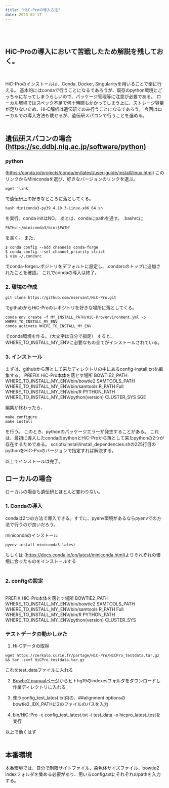```yaml
---
title: "HiC-Proの導入方法"
date: 2023-02-17
---
```

<br><br>
## HiC-Proの導入において苦戦したため解説を残しておく。  
<br>

HiC-Proのインストールは、Conda, Docker, Singularityを用いることで楽に行える。
基本的にはcondaで行うことになるであろうが、既存のpython環境とごっちゃになってしまうらしいので、パッケージ管理等に注意が必要である。
ローカル環境ではスペック不足で何十時間もかかってしまう上に、ストレージ容量が足りないため、Hi-C解析は遺伝研でのみ行うことになるであろう。
今回はローカルでの導入方法も載せるが、遺伝研スパコンで行うことを進める。
<br>
<br>

## 遺伝研スパコンの場合(https://sc.ddbj.nig.ac.jp/software/python)

### python
(https://conda.io/projects/conda/en/latest/user-guide/install/linux.html)
このリンクからMinicondaを選び、好きなバージョンのリンクを選ぶ。
```
wget 'link'
```
で遺伝研上の好きなところに落としてくる。

```
bash Miniconda3-py39_4.10.3-Linux-x86_64.sh
```
を実行。conda initはNO。
あとは、condaにpathを通す。
.bashrcに
```
PATH='~/miniconda3/bin:$PATH'
```
を書く。
また、
```
$ conda config --add channels conda-forge
$ conda config --set channel_priority strict
$ vim ~/.condarc
```
でconda-forgeレポジトリをデフォルトに設定し、.condarcのトップに追加されたことを確認。
これでcondaの導入は終了。

### 2. 環境の作成
```
git clone https://github.com/nservant/HiC-Pro.git
```
でgithubからHiC-Proのレポジトリを好きな場所に落としてくる。

```
conda env create -f MY_INSTALL_PATH/HiC-Pro/environment.yml -p WHERE_TO_INSTALL_MY_ENV
conda activate WHERE_TO_INSTALL_MY_ENV
```
でconda環境を作る。（大文字は自分で指定）
すると、WHERE_TO_INSTALL_MY_ENVに必要なもの全てがインストールされている。

### 3. インストール
まずは、githubから落として来たディレクトリの中にあるconfig-install.txtを編集する。
PREFIX	HiC-Pro本体を落とす場所
BOWTIE2_PATH    WHERE_TO_INSTALL_MY_ENV/bin/bowtie2
SAMTOOLS_PATH   WHERE_TO_INSTALL_MY_ENV/bin/samtools
R_PATH	Full    WHERE_TO_INSTALL_MY_ENV/bin/R
PYTHON_PATH	    WHERE_TO_INSTALL_MY_ENV/python(version)
CLUSTER_SYS	    SGE

編集が終わったら、
```
make configure
make install
```
を行う。
このとき、pythonのパッケージエラーが発生することがある。
これは、最初に導入したcondaのpythonとHiC-Proから落として来たpythonの2つが存在するためである。
scripts/install/install_dependencies.shの225行目のpythonをHiC-Proのバージョンで指定すれば解決する。

以上でインストールは完了。

## ローカルの場合
ローカルの場合も遺伝研とほとんど変わりない。

### 1. Condaの導入
condaは2つの方法で導入できる。すでに、pyenv環境があるならpyenvでの方法で行うのが良いだろう。

minicondaのインストール  
```
pyenv install miniconda3-latest
```
もしくは (https://docs.conda.io/en/latest/miniconda.html)よりそれぞれの環境に合ったものをインストールする
<br><br>

### 2. configの設定  
<br>
PREFIX  HiC-Pro本体を落とす場所
BOWTIE2_PATH    WHERE_TO_INSTALL_MY_ENV/bin/bowtie2
SAMTOOLS_PATH   WHERE_TO_INSTALL_MY_ENV/bin/samtools
R_PATH	Full    WHERE_TO_INSTALL_MY_ENV/bin/R
PYTHON_PATH	    WHERE_TO_INSTALL_MY_ENV/python(version)
CLUSTER_SYS	    



### テストデータの動かしかた

1. Hi-Cデータの取得
```
wget https://zerkalo.curie.fr/partage/HiC-Pro/HiCPro_testdata.tar.gz && tar -zxvf HiCPro_testdata.tar.gz
```
これをtest_dataファイルに入れる

2. [Bowtie2 manualページ](https://bowtie-bio.sourceforge.net/bowtie2/manual.shtml)からヒトhg19のindexesフォルダをダウンロードし作業ディレクトリに入れる

3. 使うconfig_test_latest.txt内の、##alignment optionsのbowtie2_IDX_PATHに2のファイルのパスを入力

4. bin/HiC-Pro -c config_test_latest.txt -i test_data -o hicpro_latest_testを実行

以上で動くはず
<br><br>

## 本番環境
本番環境では、自分で制限サイトファイル、染色体サイズファイル、bowtie2 indexフォルダを集める必要があり、用いるconfig.txtにそれぞれのpathを入力する。
